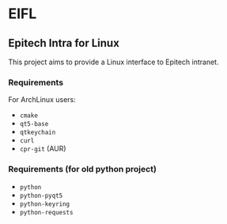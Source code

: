 # EIFL
## Epitech Intra for Linux

This project aims to provide a Linux interface to Epitech intranet.

### Requirements

For ArchLinux users:

- `cmake`
- `qt5-base`
- `qtkeychain`
- `curl`
- `cpr-git` (AUR)

### Requirements (for old python project)

- `python`
- `python-pyqt5`
- `python-keyring`
- `python-requests`


